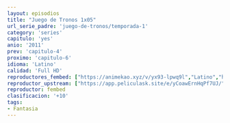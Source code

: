 ```yaml
---
layout: episodios
title: "Juego de Tronos 1x05"
url_serie_padre: 'juego-de-tronos/temporada-1'
category: 'series'
capitulo: 'yes'
anio: '2011'
prev: 'capitulo-4'
proximo: 'capitulo-6'
idioma: 'Latino'
calidad: 'Full HD'
reproductores_fembed: ["https://animekao.xyz/v/yx93-lpwq9l","Latino","https://feurl.com/v/4868gazwyd8yj6d","Latino","https://jplayer.club/v/q8wm4sey-3e13q6/","Latino"]
reproductor_upstream: ["https://app.peliculask.site/e/yCoawErnHqPf7UJ/","Latino"]
reproductor: fembed
clasificacion: '+10'
tags:
- Fantasia
---
```












